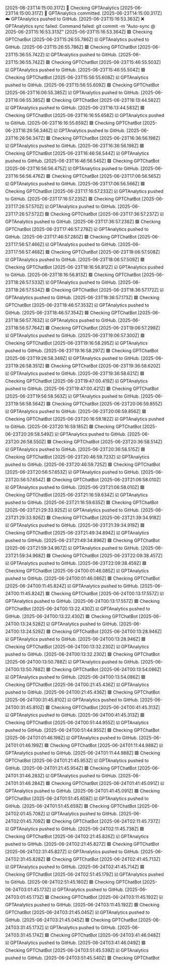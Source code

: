 [2025-06-23T14:15:00.317Z] 🔁 Checking GPTAnalytics
[2025-06-23T14:15:00.317Z] 📝 GPTAnalytics committed.
[2025-06-23T14:15:00.317Z] ☁️ GPTAnalytics pushed to GitHub.
[2025-06-23T15:16:53.363Z] ❌ GPTAnalytics sync failed: Command failed: git commit -m "Auto-sync @ 2025-06-23T15:16:53.313Z"
[2025-06-23T15:16:53.364Z] 🟪 Checking GPTChatBot
[2025-06-23T15:26:55.786Z] ☑️ GPTAnalytics pushed to GitHub.
[2025-06-23T15:26:55.786Z] 🟪 Checking GPTChatBot
[2025-06-23T15:36:55.742Z] ☑️ GPTAnalytics pushed to GitHub.
[2025-06-23T15:36:55.742Z] 🟪 Checking GPTChatBot
[2025-06-23T15:46:55.503Z] ☑️ GPTAnalytics pushed to GitHub.
[2025-06-23T15:46:55.504Z] 🟪 Checking GPTChatBot
[2025-06-23T15:56:55.608Z] ☑️ GPTAnalytics pushed to GitHub.
[2025-06-23T15:56:55.609Z] 🟪 Checking GPTChatBot
[2025-06-23T16:06:55.385Z] ☑️ GPTAnalytics pushed to GitHub.
[2025-06-23T16:06:55.385Z] 🟪 Checking GPTChatBot
[2025-06-23T16:13:44.582Z] ☑️ GPTAnalytics pushed to GitHub.
[2025-06-23T16:13:44.583Z] 🟪 Checking GPTChatBot
[2025-06-23T16:16:55.658Z] ☑️ GPTAnalytics pushed to GitHub.
[2025-06-23T16:16:55.659Z] 🟪 Checking GPTChatBot
[2025-06-23T16:26:56.346Z] ☑️ GPTAnalytics pushed to GitHub.
[2025-06-23T16:26:56.347Z] 🟪 Checking GPTChatBot
[2025-06-23T16:36:56.198Z] ☑️ GPTAnalytics pushed to GitHub.
[2025-06-23T16:36:56.198Z] 🟪 Checking GPTChatBot
[2025-06-23T16:46:56.544Z] ☑️ GPTAnalytics pushed to GitHub.
[2025-06-23T16:46:56.545Z] 🟪 Checking GPTChatBot
[2025-06-23T16:56:56.475Z] ☑️ GPTAnalytics pushed to GitHub.
[2025-06-23T16:56:56.476Z] 🟪 Checking GPTChatBot
[2025-06-23T17:06:56.565Z] ☑️ GPTAnalytics pushed to GitHub.
[2025-06-23T17:06:56.566Z] 🟪 Checking GPTChatBot
[2025-06-23T17:16:57.233Z] ☑️ GPTAnalytics pushed to GitHub.
[2025-06-23T17:16:57.235Z] 🟪 Checking GPTChatBot
[2025-06-23T17:26:57.570Z] ☑️ GPTAnalytics pushed to GitHub.
[2025-06-23T17:26:57.572Z] 🟪 Checking GPTChatBot
[2025-06-23T17:36:57.237Z] ☑️ GPTAnalytics pushed to GitHub.
[2025-06-23T17:36:57.238Z] 🟪 Checking GPTChatBot
[2025-06-23T17:46:57.278Z] ☑️ GPTAnalytics pushed to GitHub.
[2025-06-23T17:46:57.280Z] 🟪 Checking GPTChatBot
[2025-06-23T17:56:57.466Z] ☑️ GPTAnalytics pushed to GitHub.
[2025-06-23T17:56:57.468Z] 🟪 Checking GPTChatBot
[2025-06-23T18:06:57.508Z] ☑️ GPTAnalytics pushed to GitHub.
[2025-06-23T18:06:57.509Z] 🟪 Checking GPTChatBot
[2025-06-23T18:16:56.812Z] ☑️ GPTAnalytics pushed to GitHub.
[2025-06-23T18:16:56.813Z] 🟪 Checking GPTChatBot
[2025-06-23T18:26:57.533Z] ☑️ GPTAnalytics pushed to GitHub.
[2025-06-23T18:26:57.534Z] 🟪 Checking GPTChatBot
[2025-06-23T18:36:57.172Z] ☑️ GPTAnalytics pushed to GitHub.
[2025-06-23T18:36:57.173Z] 🟪 Checking GPTChatBot
[2025-06-23T18:46:57.353Z] ☑️ GPTAnalytics pushed to GitHub.
[2025-06-23T18:46:57.354Z] 🟪 Checking GPTChatBot
[2025-06-23T18:56:57.763Z] ☑️ GPTAnalytics pushed to GitHub.
[2025-06-23T18:56:57.764Z] 🟪 Checking GPTChatBot
[2025-06-23T19:06:57.299Z] ☑️ GPTAnalytics pushed to GitHub.
[2025-06-23T19:06:57.300Z] 🟪 Checking GPTChatBot
[2025-06-23T19:16:58.295Z] ☑️ GPTAnalytics pushed to GitHub.
[2025-06-23T19:16:58.297Z] 🟪 Checking GPTChatBot
[2025-06-23T19:26:58.349Z] ☑️ GPTAnalytics pushed to GitHub.
[2025-06-23T19:26:58.351Z] 🟪 Checking GPTChatBot
[2025-06-23T19:36:58.620Z] ☑️ GPTAnalytics pushed to GitHub.
[2025-06-23T19:36:58.621Z] 🟪 Checking GPTChatBot
[2025-06-23T19:47:00.419Z] ☑️ GPTAnalytics pushed to GitHub.
[2025-06-23T19:47:00.421Z] 🟪 Checking GPTChatBot
[2025-06-23T19:56:58.563Z] ☑️ GPTAnalytics pushed to GitHub.
[2025-06-23T19:56:58.564Z] 🟪 Checking GPTChatBot
[2025-06-23T20:06:59.855Z] ☑️ GPTAnalytics pushed to GitHub.
[2025-06-23T20:06:59.856Z] 🟪 Checking GPTChatBot
[2025-06-23T20:16:59.182Z] ☑️ GPTAnalytics pushed to GitHub.
[2025-06-23T20:16:59.185Z] 🟪 Checking GPTChatBot
[2025-06-23T20:26:58.549Z] ☑️ GPTAnalytics pushed to GitHub.
[2025-06-23T20:26:58.550Z] 🟪 Checking GPTChatBot
[2025-06-23T20:36:58.514Z] ☑️ GPTAnalytics pushed to GitHub.
[2025-06-23T20:36:58.515Z] 🟪 Checking GPTChatBot
[2025-06-23T20:46:59.723Z] ☑️ GPTAnalytics pushed to GitHub.
[2025-06-23T20:46:59.725Z] 🟪 Checking GPTChatBot
[2025-06-23T20:56:57.653Z] ☑️ GPTAnalytics pushed to GitHub.
[2025-06-23T20:56:57.654Z] 🟪 Checking GPTChatBot
[2025-06-23T21:06:58.010Z] ☑️ GPTAnalytics pushed to GitHub.
[2025-06-23T21:06:58.010Z] 🟪 Checking GPTChatBot
[2025-06-23T21:16:59.634Z] ☑️ GPTAnalytics pushed to GitHub.
[2025-06-23T21:16:59.635Z] 🟪 Checking GPTChatBot
[2025-06-23T21:29:33.925Z] ☑️ GPTAnalytics pushed to GitHub.
[2025-06-23T21:29:33.926Z] 🟪 Checking GPTChatBot
[2025-06-23T21:39:34.918Z] ☑️ GPTAnalytics pushed to GitHub.
[2025-06-23T21:39:34.919Z] 🟪 Checking GPTChatBot
[2025-06-23T21:49:34.894Z] ☑️ GPTAnalytics pushed to GitHub.
[2025-06-23T21:49:34.896Z] 🟪 Checking GPTChatBot
[2025-06-23T21:59:34.967Z] ☑️ GPTAnalytics pushed to GitHub.
[2025-06-23T21:59:34.968Z] 🟪 Checking GPTChatBot
[2025-06-23T22:09:38.457Z] ☑️ GPTAnalytics pushed to GitHub.
[2025-06-23T22:09:38.459Z] 🟪 Checking GPTChatBot
[2025-06-24T00:01:46.085Z] ☑️ GPTAnalytics pushed to GitHub.
[2025-06-24T00:01:46.086Z] 🟪 Checking GPTChatBot
[2025-06-24T00:11:45.824Z] ☑️ GPTAnalytics pushed to GitHub.
[2025-06-24T00:11:45.824Z] 🟪 Checking GPTChatBot
[2025-06-24T00:13:17.557Z] ☑️ GPTAnalytics pushed to GitHub.
[2025-06-24T00:13:17.557Z] 🟪 Checking GPTChatBot
[2025-06-24T00:13:22.430Z] ☑️ GPTAnalytics pushed to GitHub.
[2025-06-24T00:13:22.430Z] 🟪 Checking GPTChatBot
[2025-06-24T00:13:24.528Z] ☑️ GPTAnalytics pushed to GitHub.
[2025-06-24T00:13:24.529Z] 🟪 Checking GPTChatBot
[2025-06-24T00:13:28.946Z] ☑️ GPTAnalytics pushed to GitHub.
[2025-06-24T00:13:28.946Z] 🟪 Checking GPTChatBot
[2025-06-24T00:13:32.230Z] ☑️ GPTAnalytics pushed to GitHub.
[2025-06-24T00:13:32.230Z] 🟪 Checking GPTChatBot
[2025-06-24T00:13:50.788Z] ☑️ GPTAnalytics pushed to GitHub.
[2025-06-24T00:13:50.788Z] 🟪 Checking GPTChatBot
[2025-06-24T00:13:54.086Z] ☑️ GPTAnalytics pushed to GitHub.
[2025-06-24T00:13:54.086Z] 🟪 Checking GPTChatBot
[2025-06-24T00:21:45.436Z] ☑️ GPTAnalytics pushed to GitHub.
[2025-06-24T00:21:45.436Z] 🟪 Checking GPTChatBot
[2025-06-24T00:31:45.810Z] ☑️ GPTAnalytics pushed to GitHub.
[2025-06-24T00:31:45.810Z] 🟪 Checking GPTChatBot
[2025-06-24T00:41:45.313Z] ☑️ GPTAnalytics pushed to GitHub.
[2025-06-24T00:41:45.313Z] 🟪 Checking GPTChatBot
[2025-06-24T00:51:44.955Z] ☑️ GPTAnalytics pushed to GitHub.
[2025-06-24T00:51:44.955Z] 🟪 Checking GPTChatBot
[2025-06-24T01:01:46.198Z] ☑️ GPTAnalytics pushed to GitHub.
[2025-06-24T01:01:46.199Z] 🟪 Checking GPTChatBot
[2025-06-24T01:11:44.988Z] ☑️ GPTAnalytics pushed to GitHub.
[2025-06-24T01:11:44.988Z] 🟪 Checking GPTChatBot
[2025-06-24T01:21:45.953Z] ☑️ GPTAnalytics pushed to GitHub.
[2025-06-24T01:21:45.954Z] 🟪 Checking GPTChatBot
[2025-06-24T01:31:46.283Z] ☑️ GPTAnalytics pushed to GitHub.
[2025-06-24T01:31:46.284Z] 🟪 Checking GPTChatBot
[2025-06-24T01:41:45.091Z] ☑️ GPTAnalytics pushed to GitHub.
[2025-06-24T01:41:45.091Z] 🟪 Checking GPTChatBot
[2025-06-24T01:51:45.659Z] ☑️ GPTAnalytics pushed to GitHub.
[2025-06-24T01:51:45.659Z] 🟪 Checking GPTChatBot
[2025-06-24T02:01:45.708Z] ☑️ GPTAnalytics pushed to GitHub.
[2025-06-24T02:01:45.709Z] 🟪 Checking GPTChatBot
[2025-06-24T02:11:45.737Z] ☑️ GPTAnalytics pushed to GitHub.
[2025-06-24T02:11:45.738Z] 🟪 Checking GPTChatBot
[2025-06-24T02:21:45.826Z] ☑️ GPTAnalytics pushed to GitHub.
[2025-06-24T02:21:45.827Z] 🟪 Checking GPTChatBot
[2025-06-24T02:31:45.827Z] ☑️ GPTAnalytics pushed to GitHub.
[2025-06-24T02:31:45.828Z] 🟪 Checking GPTChatBot
[2025-06-24T02:41:45.713Z] ☑️ GPTAnalytics pushed to GitHub.
[2025-06-24T02:41:45.714Z] 🟪 Checking GPTChatBot
[2025-06-24T02:51:45.179Z] ☑️ GPTAnalytics pushed to GitHub.
[2025-06-24T02:51:45.180Z] 🟪 Checking GPTChatBot
[2025-06-24T03:01:45.173Z] ☑️ GPTAnalytics pushed to GitHub.
[2025-06-24T03:01:45.173Z] 🟪 Checking GPTChatBot
[2025-06-24T03:11:45.192Z] ☑️ GPTAnalytics pushed to GitHub.
[2025-06-24T03:11:45.192Z] 🟪 Checking GPTChatBot
[2025-06-24T03:21:45.045Z] ☑️ GPTAnalytics pushed to GitHub.
[2025-06-24T03:21:45.045Z] 🟪 Checking GPTChatBot
[2025-06-24T03:31:45.173Z] ☑️ GPTAnalytics pushed to GitHub.
[2025-06-24T03:31:45.174Z] 🟪 Checking GPTChatBot
[2025-06-24T03:41:46.048Z] ☑️ GPTAnalytics pushed to GitHub.
[2025-06-24T03:41:46.049Z] 🟪 Checking GPTChatBot
[2025-06-24T03:51:45.539Z] ☑️ GPTAnalytics pushed to GitHub.
[2025-06-24T03:51:45.540Z] 🟪 Checking GPTChatBot
